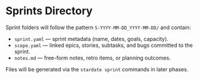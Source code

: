 # Sprints Directory

Sprint folders will follow the pattern `S-YYYY-MM-DD_YYYY-MM-DD/` and contain:

- `sprint.yaml` — sprint metadata (name, dates, goals, capacity).
- `scope.yaml` — linked epics, stories, subtasks, and bugs committed to the sprint.
- `notes.md` — free-form notes, retro items, or planning outcomes.

Files will be generated via the `stardate sprint` commands in later phases.
